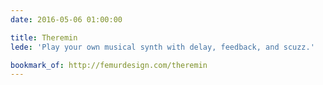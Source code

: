 ```yaml
---
date: 2016-05-06 01:00:00

title: Theremin
lede: 'Play your own musical synth with delay, feedback, and scuzz.'

bookmark_of: http://femurdesign.com/theremin
---
```

